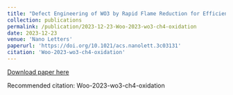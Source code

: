 ```yaml
---
title: "Defect Engineering of WO3 by Rapid Flame Reduction for Efficient Photoelectrochemical Conversion of Methane into Liquid Oxygenates"
collection: publications
permalink: /publication/2023-12-23-Woo-2023-wo3-ch4-oxidation
date: 2023-12-23
venue: 'Nano Letters'
paperurl: 'https://doi.org/10.1021/acs.nanolett.3c03131'
citation: 'Woo-2023-wo3-ch4-oxidation'
---
```

[Download paper here](https://doi.org/10.1021/acs.nanolett.3c03131)

Recommended citation: Woo-2023-wo3-ch4-oxidation